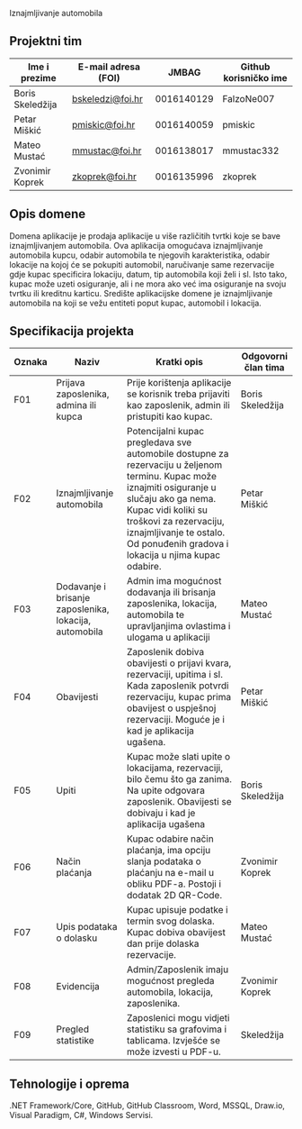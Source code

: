 Iznajmljivanje automobila


## Projektni tim

Ime i prezime | E-mail adresa (FOI) | JMBAG | Github korisničko ime
------------  | ------------------- | ----- | ---------------------
Boris Skeledžija | bskeledzi@foi.hr | 0016140129 | FalzoNe007
Petar Miškić | pmiskic@foi.hr | 0016140059 | pmiskic
Mateo Mustać | mmustac@foi.hr | 0016138017 | mmustac332
Zvonimir Koprek | zkoprek@foi.hr | 0016135996 | zkoprek

## Opis domene
Domena aplikacije je prodaja aplikacije u više različitih tvrtki koje se bave iznajmljivanjem automobila. Ova aplikacija omogućava iznajmljivanje automobila kupcu, odabir automobila te njegovih karakteristika, odabir lokacije na kojoj će se pokupiti automobil, naručivanje same rezervacije gdje kupac specificira lokaciju, datum, tip automobila koji želi i sl. Isto tako, kupac može uzeti osiguranje, ali i ne mora ako već ima osiguranje na svoju tvrtku ili kreditnu karticu. Središte aplikacijske domene je iznajmljivanje automobila na koji se vežu entiteti poput kupac, automobil i lokacija.

## Specifikacija projekta

Oznaka | Naziv | Kratki opis | Odgovorni član tima
------ | ----- | ----------- | -------------------
F01 | Prijava zaposlenika, admina ili kupca |Prije korištenja aplikacije se korisnik treba prijaviti kao zaposlenik, admin ili pristupiti kao kupac.| Boris Skeledžija
F02 | Iznajmljivanje automobila |Potencijalni kupac pregledava sve automobile dostupne za rezervaciju u željenom terminu. Kupac može iznajmiti osiguranje u slučaju ako ga nema. Kupac vidi koliki su troškovi za rezervaciju, iznajmljivanje te ostalo. Od ponuđenih gradova i lokacija u njima kupac odabire. | Petar Miškić
F03 | Dodavanje i brisanje zaposlenika, lokacija, automobila | Admin ima mogućnost dodavanja ili brisanja zaposlenika, lokacija, automobila te upravljanjima ovlastima i ulogama u aplikaciji | Mateo Mustać
F04 | Obavijesti | Zaposlenik dobiva obavijesti o prijavi kvara, rezervaciji, upitima i sl. Kada zaposlenik potvrdi rezervaciju, kupac prima obavijest o uspješnoj rezervaciji. Moguće je i kad je aplikacija ugašena.  | Petar Miškić
F05 | Upiti | Kupac može slati upite o lokacijama, rezervaciji, bilo čemu što ga zanima. Na upite odgovara zaposlenik. Obavijesti se dobivaju i kad je aplikacija ugašena | Boris Skeledžija
F06 | Način plaćanja | Kupac odabire način plaćanja, ima opciju slanja podataka o plaćanju na e-mail u obliku PDF-a. Postoji i dodatak 2D QR-Code. | Zvonimir Koprek
F07 | Upis podataka o dolasku | Kupac upisuje podatke i termin svog dolaska. Kupac dobiva obavijest dan prije dolaska rezervacije. | Mateo Mustać
F08 | Evidencija | Admin/Zaposlenik imaju mogućnost pregleda automobila, lokacija, zaposlenika. | Zvonimir Koprek
F09 | Pregled statistike | Zaposlenici mogu vidjeti statistiku sa grafovima i tablicama. Izvješće se može izvesti u PDF-u. | Skeledžija


## Tehnologije i oprema
.NET Framework/Core, GitHub, GitHub Classroom, Word, MSSQL, Draw.io, Visual Paradigm, C#, Windows Servisi.
